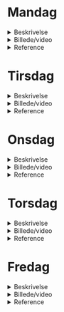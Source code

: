 # Mandag

<details>
<summary> Beskrivelse</summary>
<br>
skriv her
</details>

<details>
<summary> Billede/video</summary>
<br>
indsæt billed/videolink
</details>

<details>
<summary> Reference</summary>
<br>
indsæt link som reference
</details>

# Tirsdag

<details>
<summary> Beskrivelse</summary>
<br>
skriv her
</details>

<details>
<summary> Billede/video</summary>
<br>
indsæt billed/videolink
</details>

<details>
<summary> Reference</summary>
<br>
indsæt link som reference
</details>

# Onsdag

<details>
<summary> Beskrivelse</summary>
<br>
skriv her
</details>

<details>
<summary> Billede/video</summary>
<br>
indsæt billed/videolink
</details>

<details>
<summary> Reference</summary>
<br>
indsæt link som reference
</details>

# Torsdag

<details>
<summary> Beskrivelse</summary>
<br>
skriv her
</details>

<details>
<summary> Billede/video</summary>
<br>
indsæt billed/videolink
</details>

<details>
<summary> Reference</summary>
<br>
indsæt link som reference
</details>

# Fredag

<details>
<summary> Beskrivelse</summary>
<br>
skriv her
</details>

<details>
<summary> Billede/video</summary>
<br>
indsæt billed/videolink
</details>

<details>
<summary> Reference</summary>
<br>
indsæt link som reference
</details>
